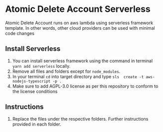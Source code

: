 # Atomic Delete Account Serverless

Atomic Delete Account runs on aws lambda using serverless framework template. In other words, other cloud providers can be used with minimal code changes

## Install Serverless
1. You can install serverless framework using the command in terminal `yarn add serverless` locally. 
2. Remove all files and folders except for `node_modules`.
3. In your terminal `cd` into target directory and type `sls  create -t aws-nodejs-typescript -p .`
4. Make sure to add AGPL-3.0 license as per this repository to conform to the license conditions

## Instructions

1. Replace the files under the respective folders. Further instructions provided in each folder.

